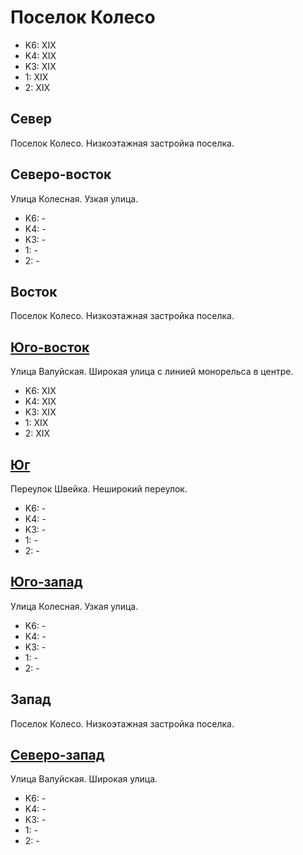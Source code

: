 # Поселок Колесо

* K6:   XIX
* K4:   XIX
* K3:   XIX
* 1:    XIX
* 2:    XIX

## Север

Поселок Колесо.
Низкоэтажная застройка поселка.

## Северо-восток

Улица Колесная.
Узкая улица.

* K6:   -
* K4:   -
* K3:   -
* 1:    -
* 2:    -

## Восток

Поселок Колесо.
Низкоэтажная застройка поселка.

## [Юго-восток](./10405050.md)

Улица Валуйская.
Широкая улица с линией монорельса в центре.

* K6:   XIX
* K4:   XIX
* K3:   XIX
* 1:    XIX
* 2:    XIX

## [Юг](./10395055.md)

Переулок Швейка.
Неширокий переулок.

* K6:   -
* K4:   -
* K3:   -
* 1:    -
* 2:    -

## [Юго-запад](./10390050.md)

Улица Колесная.
Узкая улица.

* K6:   -
* K4:   -
* K3:   -
* 1:    -
* 2:    -

## Запад

Поселок Колесо.
Низкоэтажная застройка поселка.

## [Северо-запад](./10390040.md)

Улица Валуйская.
Широкая улица.

* K6:   -
* K4:   -
* K3:   -
* 1:    -
* 2:    -
